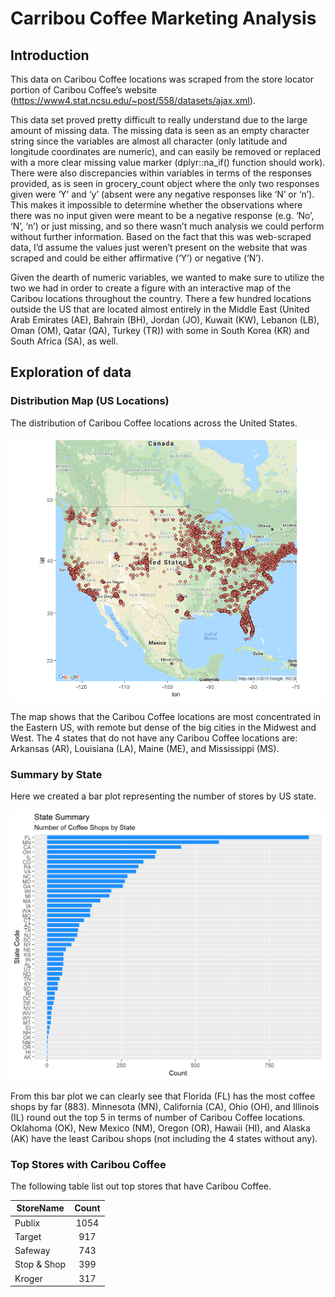 # Carribou Coffee Marketing Analysis

## Introduction
This data on Caribou Coffee locations was scraped from the store locator portion of Caribou Coffee’s website (https://www4.stat.ncsu.edu/~post/558/datasets/ajax.xml).

This data set proved pretty difficult to really understand due to the large amount of missing data. The missing data is seen as an empty character string since the variables are almost all character (only latitude and longitude coordinates are numeric), and can easily be removed or replaced with a more clear missing value marker (dplyr::na_if() function should work). There were also discrepancies within variables in terms of the responses provided, as is seen in grocery_count object where the only two responses given were ‘Y’ and ‘y’ (absent were any negative responses like ‘N’ or ‘n’). This makes it impossible to determine whether the observations where there was no input given were meant to be a negative response (e.g. ‘No’, ‘N’, ‘n’) or just missing, and so there wasn’t much analysis we could perform without further information. Based on the fact that this was web-scraped data, I’d assume the values just weren’t present on the website that was scraped and could be either affirmative (‘Y’) or negative (‘N’).

Given the dearth of numeric variables, we wanted to make sure to utilize the two we had in order to create a figure with an interactive map of the Caribou locations throughout the country. There a few hundred locations outside the US that are located almost entirely in the Middle East (United Arab Emirates (AE), Bahrain (BH), Jordan (JO), Kuwait (KW), Lebanon (LB), Oman (OM), Qatar (QA), Turkey (TR)) with some in South Korea (KR) and South Africa (SA), as well.

## Exploration of data

### Distribution Map (US Locations)
The distribution of Caribou Coffee locations across the United States.

![Image of ggmap](https://github.com/donkeyrob/Statistics-with-R/blob/master/Carribo%20Coffee%20Shops/Rplot.png)

The map shows that the Caribou Coffee locations are most concentrated in the Eastern US, with remote but dense of the big cities in the Midwest and West. The 4 states that do not have any Caribou Coffee locations are: Arkansas (AR), Louisiana (LA), Maine (ME), and Mississippi (MS).

### Summary by State

Here we created a bar plot representing the number of stores by US state.

![Image of state](https://github.com/donkeyrob/Statistics-with-R/blob/master/Carribo%20Coffee%20Shops/image2.png)

From this bar plot we can clearly see that Florida (FL) has the most coffee shops by far (883). Minnesota (MN), California (CA), Ohio (OH), and Illinois (IL) round out the top 5 in terms of number of Caribou Coffee locations. Oklahoma (OK), New Mexico (NM), Oregon (OR), Hawaii (HI), and Alaska (AK) have the least Caribou shops (not including the 4 states without any).

### Top Stores with Caribou Coffee
The following table list out top stores that have Caribou Coffee.

| StoreName     | Count      | 
| ------------- |:----------:| 
| Publix        |1054        | 
| Target        | 917        |  
| Safeway       | 743        | 
| Stop & Shop   |399         | 
| Kroger        | 317        |  

